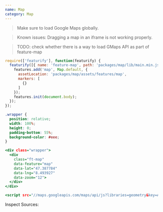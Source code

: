 ```yaml
---
name: Map
category: Map
---
```


>Make sure to load Google Maps globally.

>Known issues:
Dragging a map in an iframe is not working properly.

>TODO:
check whether there is a way to load GMaps API as part of feature-map

```types.js
require(['featurify'], function(featurify) {
  featurify([{ name: 'feature-map', path: 'packages/map/lib/main.min.js' }, 'base', 'base.features'], function(Map, base, features) {
    features.add('map', Map.default, {
      assetLocation: 'packages/map/assets/features/map',
      markers: [
        {}
      ]
    });
    features.init(document.body);
  });
});
```
```types.css
.wrapper {
  position: relative;
  width: 100%;
  height: 0;
  padding-bottom: 55%;
  background-color: #eee;
}
```
```types.html
<div class="wrapper">
  <div
    class="ft-map"
    data-feature="map"
    data-lat="47.387784"
    data-lng="8.493927"
    data-zoom="12">
  </div>
</div>

<script src="//maps.googleapis.com/maps/api/js?libraries=geometry&key=AIzaSyAtOJRO17DPX-JK2Vps9RYCY756RogmoAA"></script>
```

Inspect Sources:
```src:../src/index.js
```
```src:../src/style.scss
```
```types:../lib/style.css
```
